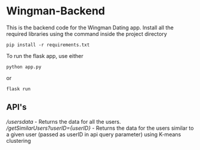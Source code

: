 # Wingman-Backend

This is the backend code for the Wingman Dating app.
Install all the required libraries using the command inside the project directory


`pip install -r requirements.txt`

To run the flask app, use either 

`python app.py`

or

`flask run`

## API's 

*/usersdata* - Returns the data for all the users.<br/>
*/getSimilarUsers?userID={userID}* - Returns the data for the users similar to a given user (passed as userID in api query parameter) using K-means clustering
